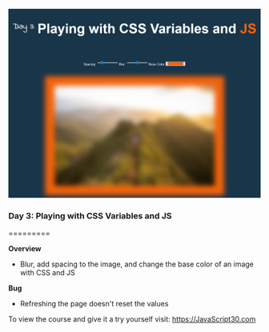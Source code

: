 ![simple_photo_editor_screenshot.png](https://github.com/Alma-Sanchez/JavaScript30/blob/master/03%20-%20CSS%20Variables/Images/simple_photo_editor.png)

### Day 3: Playing with CSS Variables and JS
=========

__Overview__
  - Blur, add spacing to the image, and change the base color of an image with CSS and JS

__Bug__
  - Refreshing the page doesn't reset the values 



To view the course and give it a try yourself visit: https://JavaScript30.com
